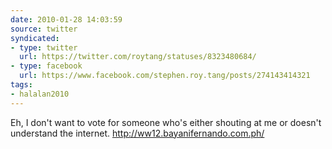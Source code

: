 ```yaml
---
date: 2010-01-28 14:03:59
source: twitter
syndicated:
- type: twitter
  url: https://twitter.com/roytang/statuses/8323480684/
- type: facebook
  url: https://www.facebook.com/stephen.roy.tang/posts/274143414321
tags:
- halalan2010
---
```


Eh, I don't want to vote for someone who's either shouting at me or doesn't understand the internet. http://ww12.bayanifernando.com.ph/